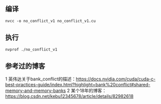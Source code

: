## 编译
`nvcc -o no_conflict_v1 no_conflict_v1.cu`

## 执行
`nvprof ./no_conflict_v1`

## 参考过的博客
1 英伟达关于bank_conflict的描述：https://docs.nvidia.com/cuda/cuda-c-best-practices-guide/index.html?highlight=bank%20conflict#shared-memory-and-memory-banks
2 某个18年的博客：https://blog.csdn.net/kebu12345678/article/details/82982618
